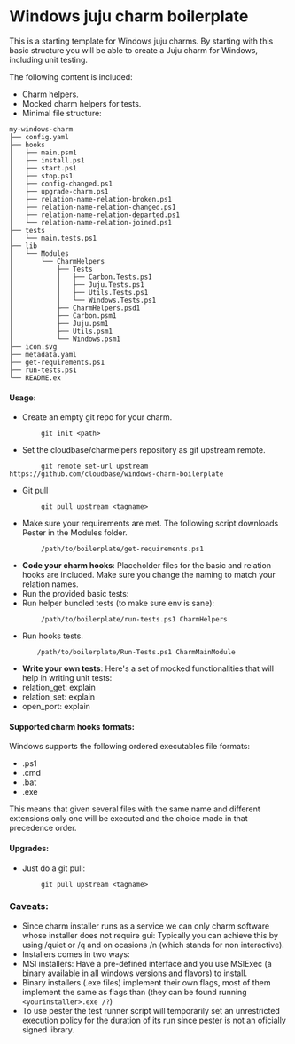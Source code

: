 ﻿# Windows juju charm boilerplate

This is a starting template for Windows juju charms.
By starting with this basic structure you will be able to create a Juju charm for Windows, including unit testing.

The following content is included:
* Charm helpers.
* Mocked charm helpers for tests.
* Minimal file structure:
```
my-windows-charm
├── config.yaml
├── hooks
│   ├── main.psm1
│   ├── install.ps1
│   ├── start.ps1
│   ├── stop.ps1
│   ├── config-changed.ps1
│   ├── upgrade-charm.ps1
│   ├── relation-name-relation-broken.ps1
│   ├── relation-name-relation-changed.ps1
│   ├── relation-name-relation-departed.ps1
│   └── relation-name-relation-joined.ps1
├── tests
│   └── main.tests.ps1
├── lib
│   └── Modules
│       └── CharmHelpers
│           ├── Tests
│           │   ├── Carbon.Tests.ps1
│           │   ├── Juju.Tests.ps1
│           │   ├── Utils.Tests.ps1
│	        │   └── Windows.Tests.ps1
│	        ├── CharmHelpers.psd1
│	        ├── Carbon.psm1
│       	├── Juju.psm1
│   	    ├── Utils.psm1
│	        └── Windows.psm1
├── icon.svg
├── metadata.yaml
├── get-requirements.ps1
├── run-tests.ps1
└── README.ex

```


#### Usage:
- Create an empty git repo for your charm. 
```
        git init <path>
```
- Set the cloudbase/charmelpers repository as git upstream remote.
```
        git remote set-url upstream https://github.com/cloudbase/windows-charm-boilerplate
```
- Git pull
```
        git pull upstream <tagname>
```
- Make sure your requirements are met. The following script downloads Pester in the Modules folder.
```
        /path/to/boilerplate/get-requirements.ps1
```
- **Code your charm hooks**: Placeholder files for the basic and relation hooks are included. Make sure you change the naming to match your relation names.
- Run the provided basic tests:
 - Run helper bundled tests (to make sure env is sane):
```
        /path/to/boilerplate/run-tests.ps1 CharmHelpers
```
 - Run hooks tests.
```
       /path/to/boilerplate/Run-Tests.ps1 CharmMainModule
```
- **Write your own tests**: Here's a set of mocked functionalities that will help in writing unit tests:
 - relation_get: explain
 - relation_set: explain
 - open_port: explain

#### Supported charm hooks formats:
Windows supports the following ordered executables file formats:
* .ps1
* .cmd
* .bat
* .exe

This means that given several files with the same name and different extensions only one will be executed and the choice made in that precedence order.

#### Upgrades:
- Just do a git pull:
```
        git pull upstream <tagname>
```

### Caveats:
- Since charm installer runs as a service we can only charm software whose installer does not require gui:
Typically you can achieve this by using /quiet or /q and on ocasions /n (which stands for non interactive).
- Installers comes in two ways:
 - MSI installers: Have a pre-defined interface and you use MSIExec (a binary available in all windows versions and flavors) to install.
 - Binary installers (.exe files) implement their own flags, most of them implement the same as flags than (they can be found running `<yourinstaller>.exe /?`)
- To use pester the test runner script will temporarily set an unrestricted execution policy for the duration of its run since pester is not an oficially signed library.
